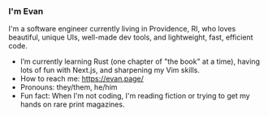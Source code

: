 ### I'm Evan

I'm a software engineer currently living in Providence, RI, who loves beautiful, unique UIs, well-made dev tools, and lightweight, fast, efficient code.

- I’m currently learning Rust (one chapter of "the book" at a time), having lots of fun with Next.js, and sharpening my Vim skills.
- How to reach me: https://evan.page/
- Pronouns: they/them, he/him
- Fun fact: When I'm not coding, I'm reading fiction or trying to get my hands on rare print magazines.
